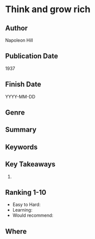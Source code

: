 # Think and grow rich

## Author
Napoleon Hill

## Publication Date
1937

## Finish Date
YYYY-MM-DD

## Genre


## Summary

## Keywords

## Key Takeaways
1.

## Ranking 1-10
- Easy to Hard: 
- Learning: 
- Would recommend: 

## Where